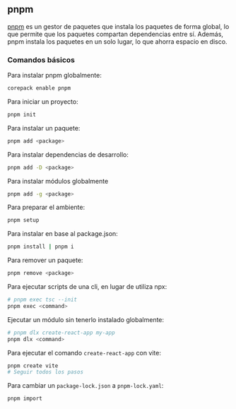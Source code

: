 ## pnpm

[pnpm](https://pnpm.io/es/pnpm-cli) es un gestor de paquetes que instala los paquetes de forma global, lo que permite que los paquetes compartan dependencias entre sí. Además, pnpm instala los paquetes en un solo lugar, lo que ahorra espacio en disco.

### Comandos básicos

Para instalar pnpm globalmente:

```bash
corepack enable pnpm
```

Para iniciar un proyecto:

```bash
pnpm init
```

Para instalar un paquete:

```bash
pnpm add <package>
```

Para instalar dependencias de desarrollo:

```bash
pnpm add -D <package>
```

Para instalar módulos globalmente

```bash
pnpm add -g <package>
```

Para preparar el ambiente:

```bash
pnpm setup
```

Para instalar en base al package.json:

```bash
pnpm install | pnpm i
```

Para remover un paquete:

```bash
pnpm remove <package>
```

Para ejecutar scripts de una cli, en lugar de utiliza npx:

```bash
# pnpm exec tsc --init
pnpm exec <command>
```

Ejecutar un módulo sin tenerlo instalado globalmente:

```bash
# pnpm dlx create-react-app my-app
pnpm dlx <command>
```

Para ejecutar el comando `create-react-app` con vite:

```bash
pnpm create vite
# Seguir todos los pasos
```

Para cambiar un `package-lock.json` a `pnpm-lock.yaml`:

```bash
pnpm import
```

